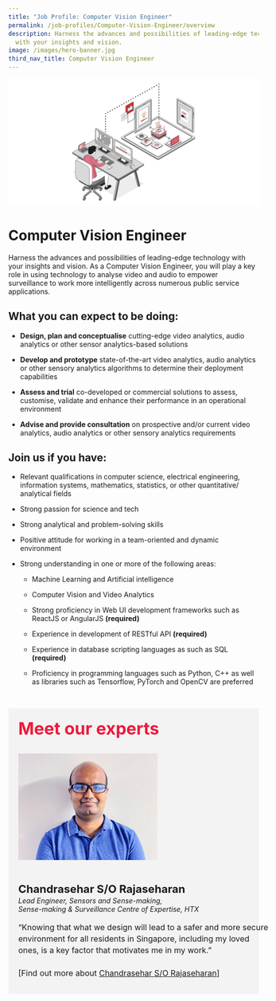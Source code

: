 ```yaml
---
title: "Job Profile: Computer Vision Engineer"
permalink: /job-profiles/Computer-Vision-Engineer/overview
description: Harness the advances and possibilities of leading-edge technology
  with your insights and vision.
image: /images/hero-banner.jpg
third_nav_title: Computer Vision Engineer
---
```

![Computer Vision Engineer](/images/Header/Header%20Sensors%20&%20IOT.jpeg)

# Computer Vision Engineer
Harness the advances and possibilities of leading-edge technology with your insights and vision. As a Computer Vision Engineer, you will play a key role in using technology to analyse video and audio to empower surveillance to work more intelligently across numerous public service applications. 

## What you can expect to be doing:

* **Design, plan and conceptualise** cutting-edge video analytics, audio analytics or other sensor analytics-based solutions

* **Develop and prototype** state-of-the-art video analytics, audio analytics or other sensory analytics algorithms to determine their deployment capabilities

* **Assess and trial** co-developed or commercial solutions to assess, customise, validate and enhance their performance in an operational environment

* **Advise and provide consultation** on prospective and/or current video analytics, audio analytics or other sensory analytics requirements



## Join us if you have:

* Relevant qualifications in computer science, electrical engineering, information systems, mathematics, statistics, or other quantitative/ analytical fields

* Strong passion for science and tech

* Strong analytical and problem-solving skills

* Positive attitude for working in a team-oriented and dynamic environment

* Strong understanding in one or more of the following areas:

	* Machine Learning and Artificial intelligence

	* Computer Vision and Video Analytics

	* Strong proficiency in Web UI development frameworks such as ReactJS or AngularJS **(required)**

	* Experience in development of RESTful API **(required)**

	* Experience in database scripting languages as such as SQL **(required)**

	* Proficiency in programming languages such as Python, C++ as well as libraries such as Tensorflow, PyTorch and OpenCV are preferred

​
<div class="row" style="font-size:34px; font-weight: 700; color: #ed1a3b; background-color: #f3f3f3; padding: 20px 0px 20px 20px;"> Meet our experts</div>
        
<div class="row" style="background-color: #f3f3f3;">
      <div class="column" style="padding: 10px 0px 30px 20px;"><img src="images/chandrasehar.jpg" alt="Chandrasehar S/O Rajaseharan"></div>
      <div class="column" style="width: 100%; padding: 10px 20px 30px 20px;">
       <span style="font-size: 22px; font-weight: bold; line-height: 30px;">Chandrasehar S/O Rajaseharan</span><br><span style="font-size: 14px; font-style: italic; line-height: 16px;">Lead Engineer, Sensors and Sense-making,<br>Sense-making & Surveillance Centre of Expertise, HTX</span><br><br>
    <span style="font-size: 16px; line-height: 23px;">“Knowing that what we design will lead to a safer and more secure environment for all residents in Singapore, including my loved ones, is a key factor that motivates me in my work.”<br><br> [Find out more about <a href="/job-profiles/Computer-Vision-Engineer/Chandrasehar">Chandrasehar S/O Rajaseharan</a>]</span>
      </div>
</div>